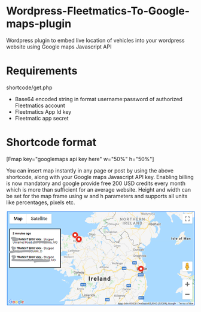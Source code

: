 # Wordpress-Fleetmatics-To-Google-maps-plugin
Wordpress plugin to embed live location of vehicles into your wordpress website using Google maps Javascript API

# Requirements
shortcode/get.php

* Base64 encoded string in format username:password of authorized Fleetmatics account
* Fleetmatics App Id key
* Fleetmatic app secret

# Shortcode format
[Fmap key="googlemaps api key here" w="50%" h="50%"]

You can insert map instantly in any page or post by using the above shortcode, along with your Google maps Javascript API key. Enabling billing is now mandatory and google provide free 200 USD credits every month which is more than sufficient for an average website. 
Height and width can be set for the map frame using w and h parameters and supports all units like percentages, pixels etc.

![Map](https://github.com/bytebolt/Wordpress-Fleetmatics-To-Google-maps-plugin/raw/main/Screenshot%202020-12-06%20054510.png)
